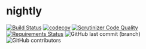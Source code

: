 # nightly
[![Build Status](https://travis-ci.com/D076/summer-practice-2020-SBT.svg?branch=nightlyVersion)](https://travis-ci.com/D076/summer-practice-2020-SBT)
[![codecov](https://codecov.io/gh/D076/summer-practice-2020-SBT/branch/nightlyVersion/graph/badge.svg)](https://codecov.io/gh/D076/summer-practice-2020-SBT)
[![Scrutinizer Code Quality](https://scrutinizer-ci.com/g/D076/summer-practice-2020-SBT/badges/quality-score.png?b=nightlyVersion)](https://scrutinizer-ci.com/g/D076/summer-practice-2020-SBT/?branch=nightlyVersion)
[![Requirements Status](https://requires.io/github/D076/summer-practice-2020-SBT/requirements.svg?branch=nightlyVersion)](https://requires.io/github/D076/summer-practice-2020-SBT/requirements/?branch=nightlyVersion)
![GitHub last commit (branch)](https://img.shields.io/github/last-commit/D076/summer-practice-2020-SBT/nightlyVersion)
![GitHub contributors](https://img.shields.io/github/contributors/d076/summer-practice-2020-SBT)